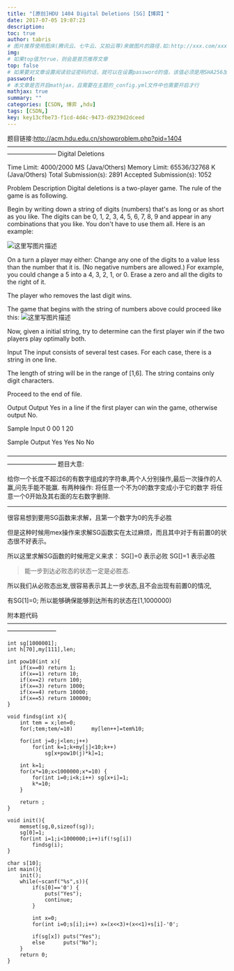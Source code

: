 ```yaml
---
title: "[原创]HDU 1404 Digital Deletions [SG]【博弈】"
date: 2017-07-05 19:07:23
description:
toc: true
author: tabris
# 图片推荐使用图床(腾讯云、七牛云、又拍云等)来做图片的路径.如:http://xxx.com/xxx.jpg
img:
# 如果top值为true，则会是首页推荐文章
top: false
# 如果要对文章设置阅读验证密码的话，就可以在设置password的值，该值必须是用SHA256加密后的密码，防止被他人识破
password:
# 本文章是否开启mathjax，且需要在主题的_config.yml文件中也需要开启才行
mathjax: true
summary: ""
categories: [CSDN, 博弈 ,hdu]
tags: [CSDN,]
key: key13cfbe73-f1cd-4d4c-9473-d9239d2dceed
---
```


题目链接:http://acm.hdu.edu.cn/showproblem.php?pid=1404
————————————————————————————————————————————
Digital Deletions

Time Limit: 4000/2000 MS (Java/Others)    Memory Limit: 65536/32768 K (Java/Others)
Total Submission(s): 2891    Accepted Submission(s): 1052


Problem Description
Digital deletions is a two-player game. The rule of the game is as following.

Begin by writing down a string of digits (numbers) that's as long or as short as you like. The digits can be 0, 1, 2, 3, 4, 5, 6, 7, 8, 9 and appear in any combinations that you like. You don't have to use them all. Here is an example:


![这里写图片描述](http://acm.hdu.edu.cn/data/images/1404-1.gif)


On a turn a player may either:
Change any one of the digits to a value less than the number that it is. (No negative numbers are allowed.) For example, you could change a 5 into a 4, 3, 2, 1, or 0.
Erase a zero and all the digits to the right of it.


The player who removes the last digit wins.


The game that begins with the string of numbers above could proceed like this:
![这里写图片描述](http://acm.hdu.edu.cn/data/images/1404-2.gif)



Now, given a initial string, try to determine can the first player win if the two players play optimally both.


Input
The input consists of several test cases. For each case, there is a string in one line.

The length of string will be in the range of [1,6]. The string contains only digit characters.

Proceed to the end of file.


Output
Output Yes in a line if the first player can win the game, otherwise output No.


Sample Input
0
00
1
20


Sample Output
Yes
Yes
No
No

————————————————————————————————————————————
题目大意:

给你一个长度不超过6的有数字组成的字符串,两个人分别操作,最后一次操作的人赢,问先手能不能赢.
有两种操作:
将任意一个不为0的数字变成小于它的数字
将任意一个0开始及其右面的左右数字删除.

-----

很容易想到要用SG函数来求解，且第一个数字为0的先手必胜

但是这种时候用mex操作来求解SG函数实在太过麻烦，而且其中对于有前置0的状态很不好表示。

所以这里求解SG函数的时候用定义来求：
SG[]=0 表示必败 SG[]=1 表示必胜

>能一步到达必败态的状态一定是必胜态.

所以我们从必败态出发,很容易表示其上一步状态,且不会出现有前置0的情况,

有SG[1]=0;
所以能够确保能够到达所有的状态在[1,1000000)

附本题代码
————————————————————————————————————————————
```
int sg[1000001];
int h[70],my[111],len;

int pow10(int x){
    if(x==0) return 1;
    if(x==1) return 10;
    if(x==2) return 100;
    if(x==3) return 1000;
    if(x==4) return 10000;
    if(x==5) return 100000;
}

void findsg(int x){
    int tem = x;len=0;
    for(;tem;tem/=10)      my[len++]=tem%10;

    for(int j=0;j<len;j++)
        for(int k=1;k+my[j]<10;k++)
            sg[x+pow10(j)*k]=1;

    int k=1;
    for(x*=10;x<1000000;x*=10) {
        for(int i=0;i<k;i++) sg[x+i]=1;
        k*=10;
    }

    return ;
}

void init(){
    memset(sg,0,sizeof(sg));
    sg[0]=1;
    for(int i=1;i<1000000;i++)if(!sg[i])
        findsg(i);
}

char s[10];
int main(){
    init();
    while(~scanf("%s",s)){
        if(s[0]=='0') {
            puts("Yes");
            continue;
        }

        int x=0;
        for(int i=0;s[i];i++) x=(x<<3)+(x<<1)+s[i]-'0';

        if(sg[x]) puts("Yes");
        else      puts("No");
    }
    return 0;
}

```